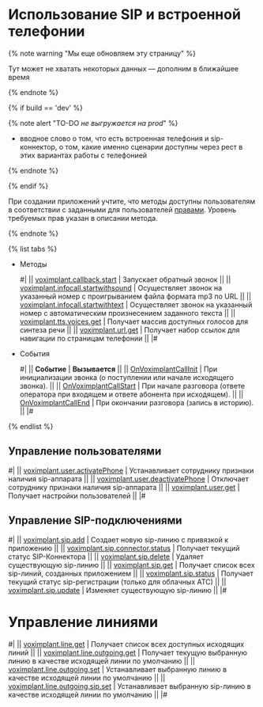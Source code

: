 # Использование SIP и встроенной телефонии

{% note warning "Мы еще обновляем эту страницу" %}

Тут может не хватать некоторых данных — дополним в ближайшее время

{% endnote %}

{% if build == 'dev' %}

{% note alert "TO-DO _не выгружается на prod_" %}

- вводное слово о том, что есть встроенная телефония и sip-коннектор, о том, какие именно сценарии доступны через рест в этих вариантах работы с телефонией

{% endnote %}

{% endif %}

При создании приложений учтите, что методы доступны пользователям в соответствии с заданными для пользователей [правами](https://helpdesk.bitrix24.ru/open/18177766/). Уровень требуемых прав указан в описании метода.

{% endnote %}

{% list tabs %}

- Методы

    #|
    || [voximplant.callback.start](./voximplant-callback-start.md) | Запускает обратный звонок ||
    || [voximplant.infocall.startwithsound](./voximplant-infocall-start-with-sound.md) | Осуществляет звонок на указанный номер с проигрыванием файла формата mp3 по URL ||
    || [voximplant.infocall.startwithtext](./voximplant-infocall-start-with-text.md) | Осуществляет звонок на указанный номер с автоматическим произнесением заданного текста ||
    || [voximplant.tts.voices.get](./voximplant-tts-voices-get.md) | Получает массив доступных голосов для синтеза речи ||
    || [voximplant.url.get](./voximplant-url-get.md) | Получает набор ссылок для навигации по страницам телефонии ||
    |#

- События

    #|
    || **Событие** | **Вызывается** ||
    || [OnVoximplantCallInit](./events/on-voximplant-call-init.md) | При инициализации звонка (о поступлении или начале исходящего звонка). ||
    || [OnVoximplantCallStart](./events/on-voximplant-call-start.md) | При начале разговора (ответе оператора при входящем и ответе абонента при исходящем). ||
    || [OnVoximplantCallEnd](./events/on-voximplant-call-end.md) | При окончании разговора (запись в историю). ||
    |#

{% endlist %}

## Управление пользователями 

#|
|| [voximplant.user.activatePhone](./users/voximplant-user-activate-phone.md) | Устанавливает сотруднику признаки наличия sip-аппарата ||
|| [voximplant.user.deactivatePhone](./users/voximplant-user-deactivate-phone.md) | Отключает сотруднику признаки наличия sip-аппарата ||
|| [voximplant.user.get](./users/voximplant-user-get.md) | Получает настройки пользователей ||
|#

## Управление SIP-подключениями

#|
|| [voximplant.sip.add](./sip/voximplant-sip-add.md) | Создает новую sip-линию с привязкой к приложению ||
|| [voximplant.sip.connector.status](./sip/voximplant-sip-connector-status.md) | Получает текущий статус SIP-Коннектора ||
|| [voximplant.sip.delete](./sip/voximplant-sip-delete.md) | Удаляет существующую sip-линию ||
|| [voximplant.sip.get](./sip/voximplant-sip-get.md) | Получает список всех sip-линий, созданных приложением ||
|| [voximplant.sip.status](./sip/voximplant-sip-status.md) | Получает текущий статус sip-регистрации (только для облачных АТС) ||
|| [voximplant.sip.update](./sip/voximplant-sip-update.md) | Изменяет существующую sip-линию ||
|#

# Управление линиями

#|
|| [voximplant.line.get](./lines/voximplant-line-get.md) | Получает список всех доступных исходящих линий ||
|| [voximplant.line.outgoing.get](./lines/voximplant-line-outgoing-get.md) | Получает текущую выбранную линию в качестве исходящей линии по умолчанию ||
|| [voximplant.line.outgoing.set](./lines/voximplant-line-outgoing-set.md) | Устанавливает выбранную линию в качестве исходящей линии по умолчанию ||
|| [voximplant.line.outgoing.sip.set](./lines/voximplant-line-outgoing-sip-set.md) | Устанавливает выбранную sip-линию в качестве исходящей линии по умолчанию ||
|#